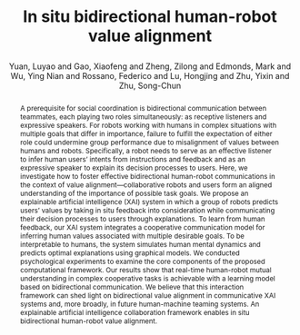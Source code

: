 ---
layout: pub
type: journal
key: bidirectional22scirob
title: >
    In situ bidirectional human-robot value alignment
author: Yuan, Luyao and Gao, Xiaofeng and Zheng, Zilong and Edmonds, Mark and Wu, Ying Nian and Rossano, Federico and Lu, Hongjing and Zhu, Yixin and Zhu, Song-Chun 
equalauthor: Yuan, Luyao and Gao, Xiaofeng and Zheng, Zilong
website: https://yzhu.io/publication/teaming2022scirob/
abbr: ScienceRobotics
journal: Science Robotics
supp: https://www.science.org/action/downloadSupplement?doi=10.1126%2Fscirobotics.abm4183&file=scirobotics.abm4183_sm.pdf
video: https://vimeo.com/730025438
code: https://doi.org/10.5068/D1XT3V
year: 2022
sticky: true
abstract: >
    A prerequisite for social coordination is bidirectional communication between teammates, each playing two roles simultaneously: as receptive listeners and expressive speakers. For robots working with humans in complex situations with multiple goals that differ in importance, failure to fulfill the expectation of either role could undermine group performance due to misalignment of values between humans and robots. Specifically, a robot needs to serve as an effective listener to infer human users’ intents from instructions and feedback and as an expressive speaker to explain its decision processes to users. Here, we investigate how to foster effective bidirectional human-robot communications in the context of value alignment—collaborative robots and users form an aligned understanding of the importance of possible task goals. We propose an explainable artificial intelligence (XAI) system in which a group of robots predicts users’ values by taking in situ feedback into consideration while communicating their decision processes to users through explanations. To learn from human feedback, our XAI system integrates a cooperative communication model for inferring human values associated with multiple desirable goals. To be interpretable to humans, the system simulates human mental dynamics and predicts optimal explanations using graphical models. We conducted psychological experiments to examine the core components of the proposed computational framework. Our results show that real-time human-robot mutual understanding in complex cooperative tasks is achievable with a learning model based on bidirectional communication. We believe that this interaction framework can shed light on bidirectional value alignment in communicative XAI systems and, more broadly, in future human-machine teaming systems. An explainable artificial intelligence collaboration framework enables in situ bidirectional human-robot value alignment.
bibtex: >
    @article{
        doi:10.1126/scirobotics.abm4183,
        author = {Luyao Yuan  and Xiaofeng Gao  and Zilong Zheng  and Mark Edmonds  and Ying Nian Wu  and Federico Rossano  and Hongjing Lu  and Yixin Zhu  and Song-Chun Zhu },
        title = {In situ bidirectional human-robot value alignment},
        journal = {Science Robotics},
        volume = {7},
        number = {68},
        pages = {eabm4183},
        year = {2022},
        doi = {10.1126/scirobotics.abm4183},
        URL = {https://www.science.org/doi/abs/10.1126/scirobotics.abm4183},
        eprint = {https://www.science.org/doi/pdf/10.1126/scirobotics.abm4183}
    }
---